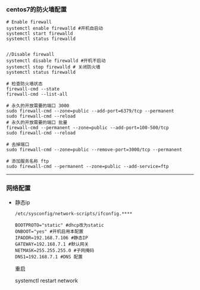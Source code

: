 ### centos7的防火墙配置

```shell
# Enable firewall
systemctl enable firewalld #开机自启动
systemctl start firewalld
systemctl status firewalld


//Disable firewall
systemctl disable firewalld #开机不启动
systemctl stop firewalld # 关闭防火墙
systemctl status firewalld
```

```shell
# 检查防火墙状态
firewall-cmd --state
firewall-cmd --list-all

```



```shell
# 永久的开放需要的端口 3000
sudo firewall-cmd --zone=public --add-port=6379/tcp --permanent
sudo firewall-cmd --reload
# 永久的开放需要的端口 批量
firewall-cmd --permanent --zone=public --add-port=100-500/tcp
sudo firewall-cmd --reload

# 去掉端口
sudo firewall-cmd --zone=public --remove-port=3000/tcp --permanent

# 添加服务名称 ftp
sudo firewall-cmd --permanent --zone=public --add-service=ftp
```

------

### 网络配置

- 静态ip

  `/etc/sysconfig/network-scripts/ifconfig.****`

  ```shell
  BOOTPROTO="static" #dhcp改为static 
  ONBOOT="yes" #开机启用本配置 
  IPADDR=192.168.7.106 #静态IP 
  GATEWAY=192.168.7.1 #默认网关 
  NETMASK=255.255.255.0 #子网掩码 
  DNS1=192.168.7.1 #DNS 配置 
  ```

  重启

  systemctl restart network

